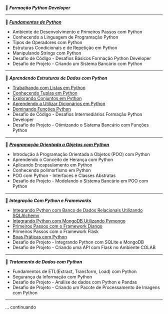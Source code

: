 
🐍 ***Formação Python Developer***

----

📃 [***Fundamentos de Python***](https://academiapme-my.sharepoint.com/personal/kawan_dio_me/_layouts/15/onedrive.aspx?ga=1&id=%2Fpersonal%2Fkawan%5Fdio%5Fme%2FDocuments%2FSlides%20dos%20Cursos%2FPython%20%2D%20M%C3%B3dulo%20I%20%2D%20Fundamentos)
- Ambiente de Desenvolvimento e Primeiros Passos com Python
- Conhecendo a Linguagem de Programação Python
- Tipos de Operadores com Python
- Estruturas Condicionais e de Repetição em Python
- Manipulando Strings com Python
- Desafio de Código - Desafios Básicos Formação Python Developer
- Desafio de Projeto - Criando um Sistema Bancário com Python

----

📃 ***Aprendendo Estruturas de Dados com Python***
- [Trabalhando com Listas em Python](https://academiapme-my.sharepoint.com/:p:/g/personal/nubia_dio_me/EVPXb3r8bPBEryfuvxp2uhABKXdIyWyufNXAjxQuOzabdQ?e=MDo5cY)
- [Conhecendo Tuplas em Python](https://academiapme-my.sharepoint.com/:p:/g/personal/nubia_dio_me/ER_pCeDKskRCvfnbSsQtZ7gBnX3Nk7I0_jotj52VPltL3Q?e=BOheig)
- [Explorando Conjuntos em Python](https://academiapme-my.sharepoint.com/:p:/g/personal/nubia_dio_me/EWxVjZ3N_-5OmGYkDrdEQkoB0NuroEV5wvMavMOA9-nI2Q?e=Nr7pE0)
- [Aprendendo a Utilizar Dicionários em Python](https://academiapme-my.sharepoint.com/:p:/g/personal/nubia_dio_me/EebIipXNLf9GsduivQenMpUBtoohPY2ITXh1HnkB0wa2dg?e=dOZp1h)
- [Dominando Funções Python](https://academiapme-my.sharepoint.com/:p:/g/personal/nubia_dio_me/EaMAaOx_Bq5JqkD9h-Ksh0kB6tFp8Uj38OIjOy-hALypeQ?e=DnarB4)
- Desafio de Código - Desafios Intermediários Formação Python Developer
- Desafio de Projeto - Otimizando o Sistema Bancário com Funções Python

----

📃 [***Programação Orientada a Objetos com Python***](https://github.com/digitalinnovationone/trilha-python-dio/tree/main/02%20-%20Programa%C3%A7%C3%A3o%20Orientada%20a%20Objetos)
- Introdução á Programação Orientada a Objetos (POO) com Python
- Aprendendo o Conceito de Herança com Python
- Aplicando Encapsulamento em Python
- Conhecendo polimorfismo em Python
- POO com Python - Interfaces e Classes Abstratas
- Desafio de Projeto - Modelando o Sistema Bancário em POO com Python

----

📃 ***Integração Com Python e Frameworks***
- [Integrando Python com Banco de Dados Relacionais Utilizando SQLAlchemy](https://academiapme-my.sharepoint.com/:p:/g/personal/mario_dio_me/EXWamdL-uUFNnU0yje-01H4BltWJxNGnXwntiu9EnSMszg?e=OQKxfe)
- [Integrando Python com MongoDB Utilizando Pymongo](https://academiapme-my.sharepoint.com/:p:/g/personal/renato_dio_me/EbheK5m2XxVIquxXdYVfizABgy0cIwiTjgb9UGybu_fEzw?e=GvGzQ5)
- [Primeiros Passos com o Framework Django](https://academiapme-my.sharepoint.com/:p:/g/personal/renato_dio_me/EdUJ-h0r2PVEgUeJ1mH-AskBc08BNFIlt_7P6Rx1A_swbw?e=97LqyS)
- Primeiros Passos com o Framework Flask
- [Boas Práticas com Python](https://academiapme-my.sharepoint.com/:p:/g/personal/renato_dio_me/EfkDZ072E_JDjEvMLb1x4xkBDV1UrwZPnQpPOy74zkT9XQ?e=pQe8VZ)
- Desafio de Projeto - Integrando Python com SQLite e MongoDB
- Desafio de Projeto - Criando uma API com Flask no Ambiente COLAB

----

📃 ***Tratamento de Dados com Python***
- Fundamentos de ETL(Extract, Transform, Load) com Python
- Segurança da Informação com Python
- Desafio de Projeto - Análise de dados com Python e Pandas
- Desafio de Projeto - Criando um Pacote de Processamento de Imagens com Python

----
... continuando
